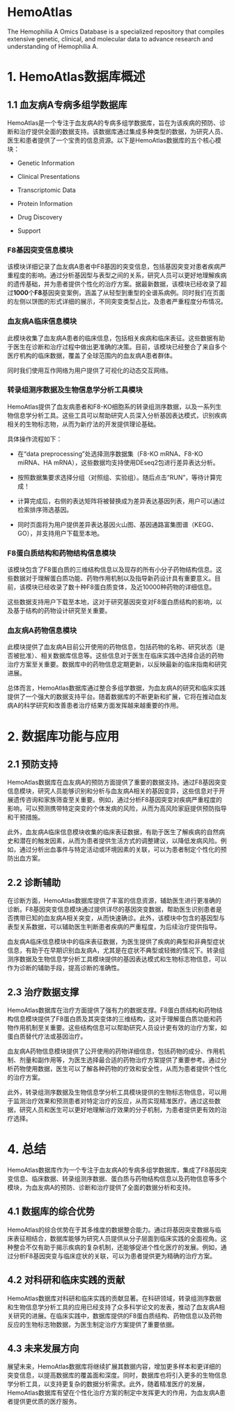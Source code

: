 # HemoAtlas
The Hemophilia A Omics Database is a specialized repository that compiles extensive genetic, clinical, and molecular data to advance research and understanding of Hemophilia A.

# 1. HemoAtlas数据库概述

## 1.1 血友病A专病多组学数据库

HemoAtlas是一个专注于血友病A的专病多组学数据库，旨在为该疾病的预防、诊断和治疗提供全面的数据支持。该数据库通过集成多种类型的数据，为研究人员、医生和患者提供了一个宝贵的信息资源。以下是HemoAtlas数据库的五个核心模块：

- Genetic Information

- Clinical Presentations

- Transcriptomic Data

- Protein Information

- Drug Discovery

- Support

### F8基因突变信息模块

该模块详细记录了血友病A患者中F8基因的突变信息，包括基因突变对患者疾病严重程度的影响。通过分析基因型与表型之间的关系，研究人员可以更好地理解疾病的遗传基础，并为患者提供个性化的治疗方案。据最新数据，该模块已经收录了超过**1000**个**F8**基因突变案例，涵盖了从轻型到重型的全谱系病例。同时我们在页面的左侧以饼图的形式详细的展示，不同突变类型占比，及患者严重程度分布情况。

### 血友病A临床信息模块

此模块收集了血友病A患者的临床信息，包括相关疾病和临床表征。这些数据有助于医生在诊断和治疗过程中做出更准确的决策。目前，该模块已经整合了来自多个医疗机构的临床数据，覆盖了全球范围内的血友病A患者群体。

同时我们使用互作网络为用户提供了可视化的动态交互网络。

### 转录组测序数据及生物信息学分析工具模块

HemoAtlas提供了血友病患者和F8-KO细胞系的转录组测序数据，以及一系列生物信息学分析工具。这些工具可以帮助研究人员深入分析基因表达模式，识别疾病相关的生物标志物，从而为新疗法的开发提供理论基础。

具体操作流程如下：

- 在“data preprocessing”处选择测序数据集（F8-KO mRNA、F8-KO miRNA、HA mRNA），这些数据均支持使用DEseq2包进行差异表达分析。

- 按照数据集要求选择分组（对照组、实验组）。随后点击“RUN”，等待计算完成！

- 计算完成后，右侧的表达矩阵将被替换成为差异表达基因列表，用户可以通过检索排序筛选基因。

- 同时页面将为用户提供差异表达基因火山图、基因通路富集图谱（KEGG、GO），并支持用户下载至本地。

### F8蛋白质结构和药物结构信息模块

该模块包含了F8蛋白质的三维结构信息以及现存的所有小分子药物结构信息。这些数据对于理解蛋白质功能、药物作用机制以及指导新药设计具有重要意义。目前，该模块已经收录了数十种F8蛋白质变体，及近10000种药物的详细信息。

这些数据支持用户下载至本地，这对于研究基因突变对F8蛋白质结构的影响，以及基于结构的药物设计研究至关重要。

### 血友病A药物信息模块

此模块提供了血友病A目前公开使用的药物信息，包括药物的名称、研究状态（是否被批准）、相关数据库信息等。这些信息对于医生在临床实践中选择合适的药物治疗方案至关重要。数据库中的药物信息定期更新，以反映最新的临床指南和研究进展。

总体而言，HemoAtlas数据库通过整合多组学数据，为血友病A的研究和临床实践提供了一个强大的数据支持平台。随着数据库的不断更新和扩展，它将在推动血友病A的科学研究和改善患者治疗结果方面发挥越来越重要的作用。

# 2. 数据库功能与应用

## 2.1 预防支持

HemoAtlas数据库在血友病A的预防方面提供了重要的数据支持。通过F8基因突变信息模块，研究人员能够识别和分析与血友病A相关的基因变异，这些信息对于开展遗传咨询和家族筛查至关重要。例如，通过分析F8基因突变对疾病严重程度的影响，可以预测携带特定突变的个体发病的风险，从而为高风险家庭提供预防指导和干预措施。

此外，血友病A临床信息模块收集的临床表征数据，有助于医生了解疾病的自然病史和潜在的触发因素，从而为患者提供生活方式的调整建议，以降低发病风险。例如，通过分析出血事件与特定活动或环境因素的关联，可以为患者制定个性化的预防出血方案。

## 2.2 诊断辅助

在诊断方面，HemoAtlas数据库提供了丰富的信息资源，辅助医生进行更准确的诊断。F8基因突变信息模块通过提供详尽的基因突变数据，帮助医生识别患者是否携带已知的血友病A相关突变，从而快速确诊。此外，该模块中包含的基因型与表型关系数据，可以辅助医生判断患者疾病的严重程度，为后续治疗提供指导。

血友病A临床信息模块中的临床表征数据，为医生提供了疾病的典型和非典型症状信息，有助于在早期识别血友病A，尤其是在症状不典型或轻微的情况下。转录组测序数据及生物信息学分析工具模块提供的基因表达模式和生物标志物信息，可以作为诊断的辅助手段，提高诊断的准确性。

## 2.3 治疗数据支撑

HemoAtlas数据库在治疗方面提供了强有力的数据支撑。F8蛋白质结构和药物结构信息模块提供了F8蛋白质及其突变体的三维结构，这对于理解蛋白质功能和药物作用机制至关重要。这些结构信息可以帮助研究人员设计更有效的治疗方案，如蛋白质替代疗法或基因治疗。

血友病A药物信息模块提供了公开使用的药物详细信息，包括药物的成分、作用机制、剂量和副作用等，为医生选择最合适的药物治疗方案提供了重要参考。通过分析药物使用数据，医生可以了解各种药物的疗效和安全性，从而为患者提供个性化的治疗方案。

此外，转录组测序数据及生物信息学分析工具模块提供的生物标志物信息，可以用于监测治疗效果和预测患者对特定治疗的反应，从而实现精准医疗。通过这些数据，研究人员和医生可以更好地理解治疗效果的分子机制，为患者提供更有效的治疗选择。

# 4. 总结

HemoAtlas数据库作为一个专注于血友病A的专病多组学数据库，集成了F8基因突变信息、临床数据、转录组测序数据、蛋白质与药物结构信息以及药物信息等多个模块，为血友病A的预防、诊断和治疗提供了全面的数据分析和支持。

## 4.1 数据库的综合优势

HemoAtlas的综合优势在于其多维度的数据整合能力。通过将基因突变数据与临床表征相结合，数据库能够为研究人员提供从分子层面到临床实践的全面视角。这种整合不仅有助于揭示疾病的复杂机制，还能够促进个性化医疗的发展。例如，通过分析F8基因突变与临床症状的关联，可以为患者提供更为精确的治疗方案。

## 4.2 对科研和临床实践的贡献

HemoAtlas数据库对科研和临床实践的贡献显著。在科研领域，转录组测序数据和生物信息学分析工具的应用已经支持了众多科学论文的发表，推动了血友病A相关研究的进展。在临床实践中，数据库提供的F8蛋白质结构、药物信息以及药物反应的生物标志物数据，为医生制定治疗方案提供了重要依据。

## 4.3 未来发展方向

展望未来，HemoAtlas数据库将继续扩展其数据内容，增加更多样本和更详细的突变信息，以提高数据库的覆盖面和深度。同时，数据库也将引入更多的生物信息学分析工具，以支持更复杂的数据分析需求。此外，随着精准医疗的发展，HemoAtlas数据库有望在个性化治疗方案的制定中发挥更大的作用，为血友病A患者提供更优质的医疗服务。
